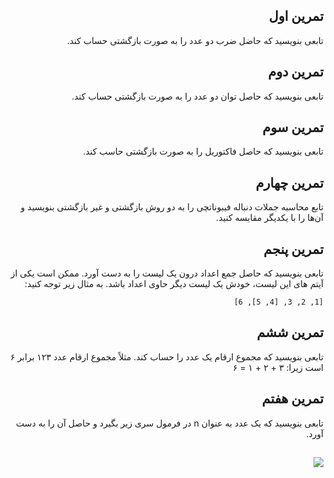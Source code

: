 ## <div dir="rtl">تمرین اول</div>

<div dir="rtl">تابعی بنویسید که حاضل ضرب دو عدد را به صورت بازگشتی حساب کند.<div dir="rtl">


## <div dir="rtl">تمرین دوم</div>

<div dir="rtl">تابعی بنویسید که حاصل توان دو عدد را به صورت بازگشتی حساب کند.<div dir="rtl">


## <div dir="rtl">تمرین سوم</div>

تابعی بنویسید که حاصل فاکتوریل را به صورت بازگشتی حاسب کند.


<div dir="rtl">

## تمرین چهارم

تابع محاسبه جملات دنباله فیبوناتچی را به دو روش بازگشتی و غیر بازگشتی بنویسید و آن‌ها را با یکدیگر مقایسه کنید.



## تمرین پنجم

تابعی بنویسید که حاصل جمع اعداد درون یک لیست را به دست آورد. ممکن است یکی از آیتم های این لیست، خودش یک لیست دیگر حاوی اعداد باشد. به مثال زیر توجه کنید:

`[1, 2, 3, [4, 5], 6]`


## تمرین ششم

تابعی بنویسید که مجموع ارقام یک عدد را حساب کند. مثلاً مجموع ارقام عدد ۱۲۳ برابر ۶ است زیرا: ۳ + ۲ + ۱ = ۶


## تمرین هفتم

تابعی بنویسید که یک عدد به عنوان n در فرمول سری زیر بگیرد و حاصل آن را به دست آورد.

## ![](http://pyteacher.ir/wp-content/uploads/2018/08/formula.png)

</div>